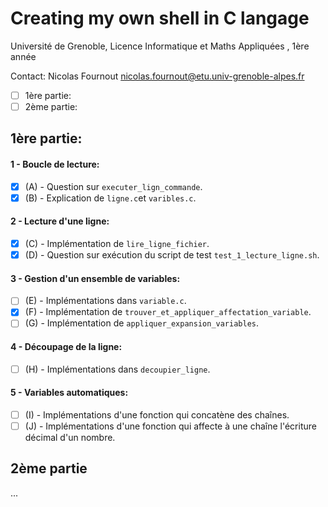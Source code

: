 # Creating my own shell in C langage
Université de Grenoble, Licence Informatique et Maths Appliquées , 1ère année

Contact: Nicolas Fournout <nicolas.fournout@etu.univ-grenoble-alpes.fr>

- [ ] 1ère partie:
- [ ] 2ème partie: 

## 1ère partie:

#### 1 - Boucle de lecture:

- [x] (A) - Question sur `executer_lign_commande`.
- [x] (B) - Explication de `ligne.c`et `varibles.c`.

#### 2 - Lecture d'une ligne:

- [x] (C) - Implémentation de `lire_ligne_fichier`.
- [x] (D) - Question sur exécution du script de test `test_1_lecture_ligne.sh`.

#### 3 - Gestion d'un ensemble de variables:

- [ ] (E) - Implémentations dans `variable.c`.
- [x] (F) - Implémentation de `trouver_et_appliquer_affectation_variable`.
- [ ] (G) - Implémentation de `appliquer_expansion_variables`.

#### 4 - Découpage de la ligne:

- [ ] (H) - Implémentations dans `decoupier_ligne`.

#### 5 - Variables automatiques:

- [ ] (I) - Implémentations d'une fonction qui concatène des chaînes.
- [ ] (J) - Implémentations d'une fonction qui affecte à une chaîne l'écriture décimal d'un nombre.

## 2ème partie

...
